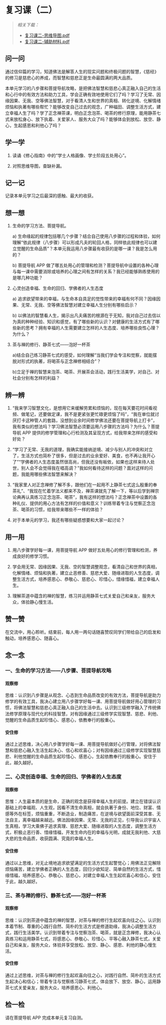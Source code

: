 # 复习课（二）

> _相关下载：_
>
> - [复习课二-思维导图.pdf](复习课二-思维导图.pdf)
> - [复习课二-辅助材料.pdf](复习课二-辅助材料.pdf)

## 问一问

通过信仰篇的学习，知道佛法是解答人生的现实问题和终极问题的智慧，《慈经》的修习是慈悲心的养成，而智慧和慈悲正是生命最圆满的两大品质。

本单元学习的八步骤和菩提导航攻略，是把佛法智慧和慈悲心真正融入自己的生活和心行中的有效方法和助力工具，学会正确有效地使用它们了吗？学习了无常、因缘因果、无我、空等佛法智慧，对于看清人生和世界的真相、转化逆境、化解情绪烦恼和执著有哪些帮忙？能够改变自己过去的观念，广种福田、调整生活方式，建立幸福人生了吗？学了正念禅茶课，明白正念泡茶、喝茶的修行原理，能用静茶七式来放松身心、放下执着、关爱家人、服务大众了吗？能够体会到放松、放空、静心，生起感恩和利他心了吗？

## 学一学

1. 读诵《修心指南》中的“学士人格画像、学士阶段五处用心”。

2. 对照思维导图，查缺补漏。

## 记一记

记录本单元学习之后最深的感触、最大的收获。

## 想一想

1. 生命的学习方法、菩提导航。

   a) 生命缘起的规律包括哪几个步骤？结合自己使用八步骤的过程和体验，如何理解“依此规律（八步骤）可以形成凡夫的轮回人格，同样依此规律也可以建立觉醒的生命品质”？本单元我运用八步骤最有收获的是哪一课？我是怎么用的？

   b) 菩提导航 APP 做了哪五处用心的管理和检测？菩提导航中设置的各种心理与每一课中需要消除或培养的心理之间有怎样的关系？我已经能够熟练使用的是哪几种功能？

2. 心灵创造幸福、生命的回归、学佛者的人生态度

   a) 追求欲望带来的幸福，与生命本自具足的觉性带来的幸福有何不同？因缘因果、无常、无我、空等佛法智慧对建立幸福人生分别有哪些启示？

   b) 以佛法的智慧看人生，揭示出凡夫痛苦的根源在于无知，我对自己过去信以为真的种种经验、知识和感觉，有了哪些新的认识？对健康的生活方式有了哪些新的思考？拥有幸福的人生需要建立怎样的人生态度、培养哪些良性心理？为什么？

3. 茶与禅的修行、静茶七式——泡好一杯茶

   a)结合自己练习静茶七式的感受，如何理解“当我们学会专注和觉察，就能摆脱对形式的执著，将喝茶与正念禅修相结合”？

   b)立足于禅的智慧来泡茶、喝茶、开展茶会活动，践行生活美学，对自己、对社会分别有怎样的利益？

## 辨一辨

1. “我来学习智慧文化，是想用它来缓解劳累和烦恼的，现在每天要花时间看视频、做笔记，还要做定课，我不是更紧张更忙碌更烦恼了吗”，“我在单位就讨厌打卡这种管人的套路，没想到业余时间修学佛法还要在菩提导航上打卡”，我有类似的想法吗？学习佛法智慧必须要运用八步骤的方法吗？为什么？菩提导航 APP 提供的修学管理和心行检测及其呈现方式，给我带来怎样的感受和好处？

2. “学习了无常、无我的道理，我确实能接纳逆境、减少与别人的冲突和对立了，生活方式也简朴了很多，但是过去的业余爱好、美食，也不再让我开心了”“学佛者的人生态度虽然很高尚，但我还没有皈依，如果也这样来待人处世，别人会不会觉得我在唱高调？”我如何看待这样的问题？面对这样的问题，我能用哪些佛法智慧来解决？

3. “我家里人对正念禅修了解不多，跟他们在一起用不上静茶七式这么殷重的奉茶礼”、“我现在忙着学法义都来不及，禅茶课就先了解一下，等以后学到禅宗论典再认真练习正念泡茶、喝茶”，我有这样的想法吗？正念禅茶中设置的各种礼仪、提供的用心方法有怎样的价值和意义？训练带着专注与觉察正念泡茶、喝茶的习惯，给我带来哪些不一样的体验？

4. 对于本单元的学习，我还有哪些疑惑想要和大家一起讨论？

## 用一用

1. 用八步骤学好每一课，用菩提导航 APP 做好五处用心的修行管理和检测，养成良好的修学习惯。

2. 学会用无常、因缘因果、无我、空的智慧调整观念，看清自己和世界的真相，化解情绪、烦恼和执著，建立止恶修善、慈悲大爱、随缘进取的人生态度，调整生活方式，培养感恩心、恭敬心、慈悲心、珍惜心，惜缘惜福，建立幸福人生。

3. 理解茶道中蕴含的禅的智慧，练习并运用静茶七式关爱自己和亲友，服务大众，体验静心慢生活。

## 赞一赞

在交流中，用心聆听。结束前，每人用一两句话随喜赞叹同学们带给自己的启发和触动，培养感恩心、随喜心。

## 念一念

### 一、生命的学习方法——八步骤、菩提导航攻略

#### 观察修

思维：认识到八步骤是从观念、心态到生命品质改变的有效方法，菩提导航是助力修学的有效工具，我决心建立用八步骤学好每一课、用菩提导航做好用心管理的习惯，将佛法智慧和慈悲心真正融入自己的生活中去。认识到三级修学融入了传统佛法修学原理与现代化的科技智慧，对有因缘通过三级修学实现智慧、慈悲、利他、觉醒的生命品质生起珍惜心、感恩心，依教奉行的殷重心。

#### 安住修

通过上述思维，决心用八步骤学好每一课、用菩提导航做好心行管理，对将佛法智慧和慈悲心融入生活生起决心、信心和欢喜心；对有因缘通过三级修学实现智慧慈悲、利他觉醒的生命品质生起珍惜心、感恩心，生起依教奉行的殷重心。安住于此，越久越好。

### 二、心灵创造幸福、生命的回归、学佛者的人生态度

#### 观察修

思惟：人生最本质的是生命，正确的观念是获得幸福人生的前提。建立在错误认识基础上的幸福观、人生观，因看不清生命真相，就会执著于身份、地位、财富、情感等外在标签，烦恼重重，不断造业，制造痛苦，在逆境与欲望面前深受其害、无法自主，离幸福越来越远。佛法因缘因果、无常、无我的正见，引导我认识宇宙人生真相，学习大乘佛子追求真理、慈悲大爱、随缘进取的人生态度，调整生活方式，积极止恶行善、惜缘惜福，开发生命内在的幸福与光明，成就无我利他、大慈大悲的生命品质，收获圆满、究竟的幸福人生。

#### 安住修

通过以上思维，对无止境地追求欲望满足的生活方式生起警觉心；用佛法正见解除烦恼痛苦，建立学佛者正确的人生态度，回归少欲知足、简单自然的生活方式，惜缘惜福，培养感恩心、恭敬心、慈悲心，对建立幸福人生生起欢喜心和信心，安住于此，越久越好。

### 三、茶与禅的修行、静茶七式——泡好一杯茶

#### 观察修

思维：认识到茶道中蕴含的禅的智慧，对茶与禅的修行生起欢喜向往之心。认识到本着节制、尊重的心践行自然、简朴的生活方式是修道助缘，我决心调整生活方式，践行生活美学。认识到带着专注与觉察泡茶、喝茶，就是正念禅修，我决心认真练习和运用静茶七式，将感恩心、恭敬心、珍惜心、平等心融入静茶七式，关爱自己和亲友，服务大众，体验并享受放松、放空、静心、感恩、利他的静心慢生活。

#### 安住修

通过上述思维，对茶与禅的修行生起欢喜向往之心，对践行自然、简朴的生活方式生起决心和信心；带着专注与觉察练习静茶七式，体会放下、放空、静心，运用静茶七式关爱亲友，服务大众，培养感恩心、利他心。

## 检一检

请在菩提导航 APP 完成本单元复习自测。
